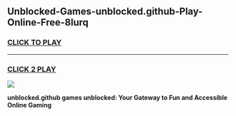 
## Unblocked-Games-unblocked.github-Play-Online-Free-8lurq
<h3>
<a href="https://premium76.site?title=unblocked.github&ref=26A">CLICK TO PLAY</a></h3>
<hr>

<h3>
<a href="https://premium76.site?title=unblocked.github&ref=26A">CLICK 2 PLAY</a>
  
</h3>

<a href="https://premium76.site?title=unblocked.github&ref=26A"><img src="https://clearcache.store/games.png"></a>


**unblocked.github games unblocked: Your Gateway to Fun and Accessible Online Gaming**
